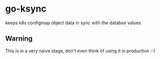 # go-ksync
keeps k8s configmap object data in sync with the databse values

## Warning

This is in a very naive stage, don't even think of using it in production :-)
